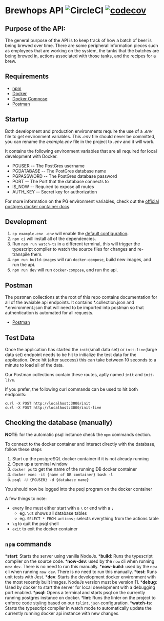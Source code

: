 # Brewhops API ![CircleCI](https://circleci.com/gh/danvanhorn/brewhops-api.svg?style=svg&circle-token=0f17dce14c506204bc95e1e986c8f3f99cd725ec) [![codecov](https://codecov.io/gh/brewhops/api/branch/master/graph/badge.svg)](https://codecov.io/gh/brewhops/api)

## Purpose of the API:
The general purpose of the API is to keep track of how a batch of beer is being brewed over time. There are some peripheral information pieces such as employees that are working on the system, the tanks that the batches are being brewed in, actions associated with those tanks, and the recipes for a brew.


## Requirements
* [npm](https://www.npmjs.com/get-npm)
* [Docker](https://docs.docker.com/install/)
* [Docker Compose](https://docs.docker.com/compose/install/)
* [Postman](https://www.getpostman.com/)

## Startup

Both development and production environments require the use of a *.env* file to get environment variables.
This *.env* file should never be committed, you can rename the *example.env* file in the project to *.env* and it will work.

It contains the following environment variables that are all required for local development with Docker.

* PGUSER     -- The PostGres username
* PGDATABASE -- The PostGres database name 
* PGPASSWORD -- The PostGres database password
* PORT       -- The Port that the database connects to
* IS_NOW     -- Required to expose all routes
* AUTH_KEY   -- Secret key for authorization

For more information on the PG environment variables, check out the [official postgres docker container docs](https://hub.docker.com/_/postgres/)

## Development
1. `cp example.env .env` will enable the [default configuration](example.env).
1. `npm ci` will install all of the dependencies.
1. Run `npm run watch-ts` in a different terminal, this will trigger the typescript compiler to watch the source files for changes and re-transpile them.
1. `npm run build-images` will run `docker-compose`, build new images, and run the api.
1. `npm run dev` will run `docker-compose`, and run the api.

## Postman
The postman collections at the root of this repo contains documentation for all of the avaiable api endpoints. It contains *.collection.json and *.environment.json that will need to be imported into postman so that authentication is automated for all requests.
* [Postman](https://www.getpostman.com/)


## Test Data
Once the application has started the `init`(small data set) or `init-live`(large data set) endpoint needs to be hit to initialize the test data for the application.  Once hit (after success) this can take between 10 seconds to a minute to load all of the data. 

Our Postman collections contain these routes, aptly named `init` and `init-live`.

If you prefer, the following curl commands can be used to hit both endpoints:
```
curl -X POST http://localhost:3000/init
curl -X POST http://localhost:3000/init-live
```

## Checking the database (manually)

__NOTE__: for the automatic psql instance check the `npm` commands section.

To connect to the docker container and interact directly with the database, follow these steps

1. Start up the postgreSQL docker container if it is not already running
1. Open up a terminal window
1. `docker ps` to get the name of the running DB docker container
1. `docker exec -it {name of DB container} bash -l`
1. `psql -U {PGUSER} -d {database name}`

You should now be logged into the psql program on the docker container

A few things to note:

* every line must either start with a `\` or end with a `;`
  * eg. `\dt` shows all database tables
  * eg. `SELECT * FROM actions;` selects everything from the actions table
* `\q` to quit the psql shell
* `exit` to exit the docker container

## `npm` commands
*__start__: Starts the server using vanilla NodeJs.
*__build__: Runs the typescript compiler on the source code.
*__now-dev__: used by the `now` cli when running `now dev`. There is no need to run this manually.
*__now-build__: used by the `now` cli when running `now dev`. There is no need to run this manually.
*__test__: Runs unit tests with Jest.
*__dev__: Starts the development docker environment with the most recently built images. NodeJs version must be version 11.
*__debug__: Used by docker to start the server for local development with a debugging port enabled.
*__psql__: Opens a terminal and starts psql on the currently running postgres instance on docker.
*__lint__: Runs the linter on the project to enforce code styling based on our `tslint.json` configuration.
*__watch-ts__: Starts the typescript compiler in watch mode to automatically update the currently running docker api instance with new changes.





